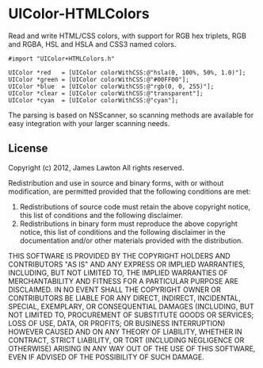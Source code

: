 UIColor-HTMLColors
==================

Read and write HTML/CSS colors, with support for RGB hex triplets, RGB and RGBA, HSL and HSLA and CSS3 named colors.

    #import "UIColor+HTMLColors.h"
    
    UIColor *red   = [UIColor colorWithCSS:@"hsla(0, 100%, 50%, 1.0)"];
    UIColor *green = [UIColor colorWithCSS:@"#00FF00"];
    UIColor *blue  = [UIColor colorWithCSS:@"rgb(0, 0, 255)"];
    UIColor *clear = [UIColor colorWithCSS:@"transparent"];
    UIColor *cyan  = [UIColor colorWithCSS:@"cyan"];

The parsing is based on NSScanner, so scanning methods are available for easy integration with your larger scanning needs.


License
-------

Copyright (c) 2012, James Lawton
All rights reserved.

Redistribution and use in source and binary forms, with or without
modification, are permitted provided that the following conditions are met:

1. Redistributions of source code must retain the above copyright notice, this
   list of conditions and the following disclaimer.
2. Redistributions in binary form must reproduce the above copyright notice,
   this list of conditions and the following disclaimer in the documentation
   and/or other materials provided with the distribution.

THIS SOFTWARE IS PROVIDED BY THE COPYRIGHT HOLDERS AND CONTRIBUTORS "AS IS" AND
ANY EXPRESS OR IMPLIED WARRANTIES, INCLUDING, BUT NOT LIMITED TO, THE IMPLIED
WARRANTIES OF MERCHANTABILITY AND FITNESS FOR A PARTICULAR PURPOSE ARE
DISCLAIMED. IN NO EVENT SHALL THE COPYRIGHT OWNER OR CONTRIBUTORS BE LIABLE FOR
ANY DIRECT, INDIRECT, INCIDENTAL, SPECIAL, EXEMPLARY, OR CONSEQUENTIAL DAMAGES
(INCLUDING, BUT NOT LIMITED TO, PROCUREMENT OF SUBSTITUTE GOODS OR SERVICES;
LOSS OF USE, DATA, OR PROFITS; OR BUSINESS INTERRUPTION) HOWEVER CAUSED AND
ON ANY THEORY OF LIABILITY, WHETHER IN CONTRACT, STRICT LIABILITY, OR TORT
(INCLUDING NEGLIGENCE OR OTHERWISE) ARISING IN ANY WAY OUT OF THE USE OF THIS
SOFTWARE, EVEN IF ADVISED OF THE POSSIBILITY OF SUCH DAMAGE.

